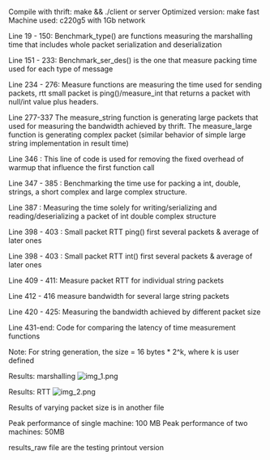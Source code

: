 Compile with thrift:
make && ./client or server
Optimized version: make fast
Machine used: c220g5 with 1Gb network

Line 19 - 150:
Benchmark_type() are functions measuring the marshalling time that includes whole packet serialization and deserialization

Line 151 - 233:
Benchmark_ser_des() is the one that measure packing time used for each type of message

Line 234 - 276:
Measure functions are measuring the time used for sending packets, rtt small packet is ping()/measure_int that returns a packet with null/int value plus headers.

Line 277-337
The measure_string function is generating large packets that used for measuring the bandwidth achieved by thrift.
The measure_large function is generating complex packet (similar behavior of simple large string implementation in result time)

Line 346 :
This line of code is used for removing the fixed overhead of warmup that influence the first function call

Line 347 - 385 :
Benchmarking the time use for packing a int, double, strings, a short complex and large complex structure.

Line 387 :
Measuring the time solely for writing/serializing and reading/deserializing a packet of int double complex structure

Line 398 - 403 :
Small packet RTT ping() first several packets & average of later ones

Line 398 - 403 :
Small packet RTT int() first several packets & average of later ones

Line 409 - 411:
Measure packet RTT for individual string packets

Line 412 - 416 measure bandwidth for several large string packets

Line 420 - 425:
Measuring the bandwidth achieved by different packet size

Line 431-end:
Code for comparing the latency of time measurement functions

Note:
For string generation, the size = 16 bytes * 2^k,
where k is user defined

Results: marshalling
![img_1.png](img_1.png)

Results: RTT
![img_2.png](img_2.png)

Results of varying packet size is in another file

Peak performance of single machine: 100 MB
Peak performance of two machines: 50MB

results_raw file are the testing printout version